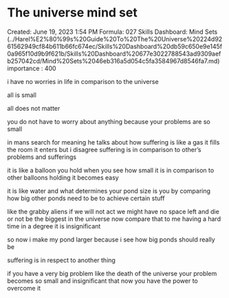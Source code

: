 # The universe mind set

Created: June 19, 2023 1:54 PM
Formula: 027
Skills Dashboard: Mind Sets  (../Harel%E2%80%99s%20Guide%20To%20The%20Universe%20224d9261562949cf84b611b66fc674ec/Skills%20Dashboard%20db59c650e9e145f0a965f10d9b9f621b/Skills%20Dashboard%20677e3022788543ad9309aefb257042cd/Mind%20Sets%2046eb316a5d054c5fa3584967d8546fa7.md)
importance : 400

i have no worries in life in comparison to the universe 

all is small 

all does not matter 

you do not have to worry about anything because your problems are so small 

in mans search for meaning he talks about how suffering is like a gas it fills the room it enters  but i disagree suffering is in comparison to other’s problems and sufferings 

it is like a balloon you hold when you see how small it is in comparison to other balloons holding it becomes easy 

it is like water and what determines your pond size is you by comparing how big other ponds need to be to achieve certain stuff

like the grabby aliens if we will not act we might have no space left and die or not be the biggest in the universe now compare that to me having a hard time in a degree it is insignificant  

so now i make my pond larger because i see how big ponds should really be  

suffering is in respect to another thing 

if you have a very big problem like the death of the universe your problem becomes so small and insignificant that now you have the power to overcome it